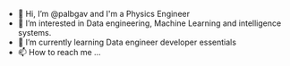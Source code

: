 - 👋 Hi, I’m @palbgav and I'm a Physics Engineer
- 👀 I’m interested in Data engineering, Machine Learning and intelligence systems.
- 🌱 I’m currently learning Data engineer developer essentials 
- 📫 How to reach me ...

<!---
palbgav/palbgav is a ✨ special ✨ repository because its `README.md` (this file) appears on your GitHub profile.
You can click the Preview link to take a look at your changes.
--->
